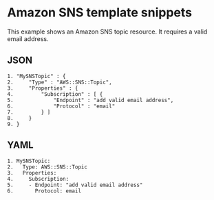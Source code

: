 # Amazon SNS template snippets<a name="quickref-sns"></a>

This example shows an Amazon SNS topic resource\. It requires a valid email address\.

## JSON<a name="quickref-sns-example-1.json"></a>

```
1. "MySNSTopic" : {
2.     "Type" : "AWS::SNS::Topic",
3.     "Properties" : {
4.         "Subscription" : [ {
5.             "Endpoint" : "add valid email address",
6.             "Protocol" : "email"
7.         } ]
8.     }
9. }
```

## YAML<a name="quickref-sns-example-1.yaml"></a>

```
1. MySNSTopic:
2.   Type: AWS::SNS::Topic
3.   Properties:
4.     Subscription:
5.     - Endpoint: "add valid email address"
6.       Protocol: email
```
